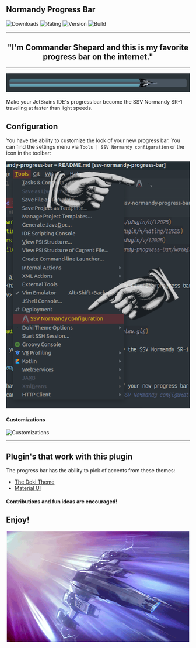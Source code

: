 Normandy Progress Bar
---

![Downloads](https://img.shields.io/jetbrains/plugin/d/12025)
![Rating](https://img.shields.io/jetbrains/plugin/r/rating/12025)
![Version](https://img.shields.io/jetbrains/plugin/v/12025)
![Build](https://github.com/Unthrottled/normandy-progress-bar/workflows/Release/badge.svg)

---
<div align="center">
    <h2> "I'm Commander Shepard and this is my favorite progress bar on the internet."</h2>
</div>

---

![Loading Bar Preview](./assets/normandy_preview.gif)

Make your JetBrains IDE's progress bar become the SSV Normandy SR-1 traveling at faster than light speeds.

## Configuration

You have the ability to customize the look of your new progress bar.
You can find the settings menu via `Tools | SSV Normandy configuration` or the icon in the toolbar:

![How to get to configuration](./assets/config.png)

#### Customizations

![Customizations](./assets/customization.gif)

---

## Plugin's that work with this plugin

The progress bar has the ability to pick of accents from these themes:

- [The Doki Theme](https://plugins.jetbrains.com/plugin/10804-the-doki-theme)
- [Material UI](https://plugins.jetbrains.com/plugin/8006-material-theme-ui)

#### Contributions and fun ideas are encouraged!

Enjoy!
---


<div align="center">
<img src="https://raw.githubusercontent.com/Unthrottled/normandy-progress-bar/master/assets/normandy.gif" alt="SSV Normandy"></img>
</div>
